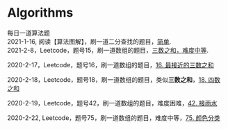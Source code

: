 # Algorithms       
每日一道算法题      
2021-1-16, 阅读【算法图解】，刷一道二分查找的题目，[简单](https://leetcode-cn.com/problems/que-shi-de-shu-zi-lcof/).         
2021-2-8，Leetcode，题号15，刷一道数组的题目，[三数之和，难度中等](https://leetcode-cn.com/problems/3sum/solution/).

2020-2-17，Leetcode，题号16，刷一道数组的题目，[16. 最接近的三数之和](https://leetcode-cn.com/problems/3sum-closest/)

2020-2-18，Leetcode，题号18，刷一道数组的题目，类似**三数之和**，[18. 四数之和](https://leetcode-cn.com/problems/4sum/)

2020-2-19，Leetcode，题号42，刷一道数组的题目，难度困难，[42. 接雨水](https://leetcode-cn.com/problems/trapping-rain-water/)

2020-2-22, Leetcode，题号75，刷一道数组的题目，难度中等，[75. 颜色分类](https://leetcode-cn.com/problems/sort-colors/)

